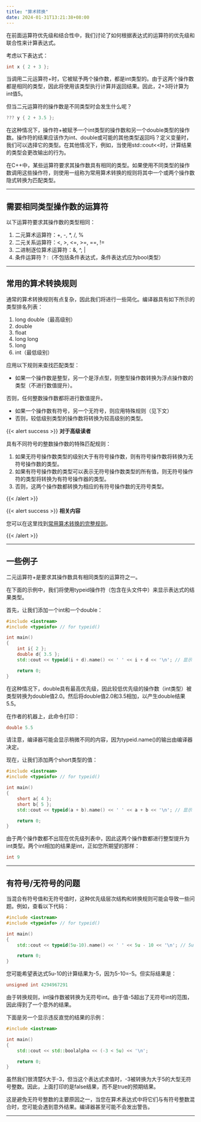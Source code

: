 ```yaml
---
title: "算术转换"
date: 2024-01-31T13:21:38+08:00
---
```


在前面运算符优先级和结合性中，我们讨论了如何根据表达式的运算符的优先级和联合性来计算表达式。

考虑以下表达式：

```C++
int x { 2 + 3 };
```

当调用二元运算符+时，它被赋予两个操作数，都是int类型的。由于这两个操作数都是相同的类型，因此将使用该类型执行计算并返回结果。因此，2+3将计算为int值5。

但当二元运算符的操作数是不同类型时会发生什么呢？

```C++
??? y { 2 + 3.5 };
```

在这种情况下，操作符+被赋予一个int类型的操作数和另一个double类型的操作数。操作符的结果应该作为int、double或可能的其他类型返回吗？定义变量时，我们可以选择它的类型。在其他情况下，例如，当使用std::cout<<时，计算结果的类型会更改输出的行为。

在C++中，某些运算符要求其操作数具有相同的类型。如果使用不同类型的操作数调用这些操作符，则使用一组称为常用算术转换的规则将其中一个或两个操作数隐式转换为匹配类型。

***
## 需要相同类型操作数的运算符

以下运算符要求其操作数的类型相同：

1. 二元算术运算符：+, -, *, /, %
2. 二元关系运算符：<, >, <=, >=, ==, !=
3. 二进制逐位算术运算符：&, ^, |
4. 条件运算符 ? :（不包括条件表达式，条件表达式应为bool类型）


***
## 常用的算术转换规则

通常的算术转换规则有点复杂，因此我们将进行一些简化。编译器具有如下所示的类型排名列表：

1. long double（最高级别）
2. double
3. float
4. long long
5. long
6. int（最低级别）

应用以下规则来查找匹配类型：

+ 如果一个操作数是整型，另一个是浮点型，则整型操作数转换为浮点操作数的类型（不进行数值提升）。

否则，任何整数操作数都将进行数值提升。

+ 如果一个操作数有符号，另一个无符号，则应用特殊规则（见下文）
+ 否则，较低级别类型的操作数将转换为较高级别的类型。


{{< alert success >}}
**对于高级读者**

具有不同符号的整数操作数的特殊匹配规则：

1. 如果无符号操作数类型的级别大于有符号操作数，则有符号操作数将转换为无符号操作数的类型。
2. 如果有符号操作数的类型可以表示无符号操作数类型的所有值，则无符号操作符的类型将转换为有符号操作器的类型。
3. 否则，这两个操作数都转换为相应的有符号操作数的无符号类型。

{{< /alert >}}

{{< alert success >}}
**相关内容**

您可以在这里找到[常用算术转换的完整规则](https://en.cppreference.com/w/cpp/language/usual_arithmetic_conversions)。

{{< /alert >}}

***
## 一些例子

二元运算符+是要求其操作数具有相同类型的运算符之一。

在下面的示例中，我们将使用typeid操作符（包含在<typeinfo>头文件中）来显示表达式的结果类型。

首先，让我们添加一个int和一个double：

```C++
#include <iostream>
#include <typeinfo> // for typeid()

int main()
{
    int i{ 2 };
    double d{ 3.5 };
    std::cout << typeid(i + d).name() << ' ' << i + d << '\n'; // 显示 i + d 结果的类型

    return 0;
}
```

在这种情况下，double具有最高优先级，因此较低优先级的操作数（int类型）被类型转换为double值2.0。然后将double值2.0和3.5相加，以产生double结果5.5。

在作者的机器上，此命令打印：

```C++
double 5.5
```

请注意，编译器可能会显示稍微不同的内容，因为typeid.name()的输出由编译器决定。

现在，让我们添加两个short类型的值：

```C++
#include <iostream>
#include <typeinfo> // for typeid()

int main()
{
    short a{ 4 };
    short b{ 5 };
    std::cout << typeid(a + b).name() << ' ' << a + b << '\n'; // 显示 a + b 结果的类型

    return 0;
}
```

由于两个操作数都不出现在优先级列表中，因此这两个操作数都进行整型提升为int类型。两个int相加的结果是int，正如您所期望的那样：

```C++
int 9
```

***
## 有符号/无符号的问题

当混合有符号值和无符号值时，这种优先级层次结构和转换规则可能会导致一些问题。例如，查看以下代码：

```C++
#include <iostream>
#include <typeinfo> // for typeid()

int main()
{
    std::cout << typeid(5u-10).name() << ' ' << 5u - 10 << '\n'; // 5u 意味着无符号值 5

    return 0;
}
```

您可能希望表达式5u-10的计算结果为-5，因为5-10=-5。但实际结果是：

```C++
unsigned int 4294967291
```

由于转换规则，int操作数被转换为无符号int。由于值-5超出了无符号int的范围，因此得到了一个意外的结果。

下面是另一个显示违反直觉的结果的示例：

```C++
#include <iostream>

int main()
{
    std::cout << std::boolalpha << (-3 < 5u) << '\n';

    return 0;
}
```

虽然我们很清楚5大于-3，但当这个表达式求值时，-3被转换为大于5的大型无符号整数。因此，上面打印的是false结果，而不是true的预期结果。

这是避免无符号整数的主要原因之一，当您在算术表达式中将它们与有符号整数混合时，您可能会遇到意外结果。编译器甚至可能不会发出警告。

***
